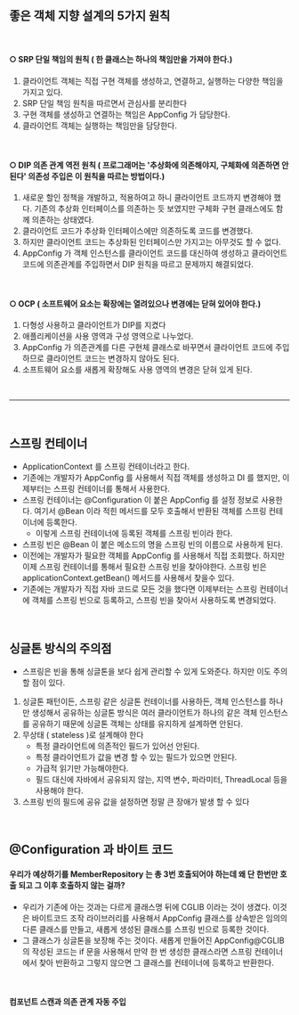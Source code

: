## 좋은 객체 지향 설계의 5가지 원칙

<br>

#### ○ SRP 단일 책임의 원칙 ( 한 클래스는 하나의 책임만을 가져야 한다.)
1. 클라이언트 객체는 직접 구현 객체를 생성하고, 연결하고, 실행하는 다양한 책임을 가지고 있다.
2. SRP 단일 책임 원칙을 따르면서 관심사를 분리한다
3. 구현 객체를 생성하고 연결하는 책임은 AppConfig 가 담당한다.
4. 클라이언트 객체는 실행하는 책임만을 담당한다.

<br>

#### ○ DIP 의존 관계 역전 원칙 ( 프로그래머는 '추상화에 의존해야지, 구체화에 의존하면 안된다' 의존성 주입은 이 원칙을 따르는 방법이다.)
1. 새로운 할인 정책을 개발하고, 적용하여고 하니 클라이언트 코드까지 변경해야 했다. 기존의 추상화 인터페이스를 의존하는 듯 보였지만 구체화 구현 클래스에도 함께 의존하는 상태였다.
2. 클라이언트 코드가 추상화 인터페이스에만 의존하도록 코드를 변경했다.
3. 하지만 클라이언트 코드는 추상화된 인터페이스만 가지고는 아무것도 할 수 없다.
4. AppConfig 가 객체 인스턴스를 클라이언트 코드를 대신하여 생성하고 클라이언트 코드에 의존관계를 주입하면서 DIP 원칙을 따르고 문제까지 해결되었다.

<br>

#### ○ OCP ( 소프트웨어 요소는 확장에는 열려있으나 변경에는 닫혀 있어야 한다.)
1. 다형성 사용하고 클라이언트가 DIP를 지켰다
2. 애플리케이션을 사용 영역과 구성 영역으로 나누었다.
3. AppConfig 가 의존관계를 다른 구현체 클래스로 바꾸면서 클라이언트 코드에 주입하므로 클라이언트 코드는 변경하지 않아도 된다.
4. 소프트웨어 요소를 새롭게 확장해도 사용 영역의 변경은 닫혀 있게 된다.

<br>

---

<br>

## 스프링 컨테이너
- ApplicationContext 를 스프링 컨테이너라고 한다.
- 기존에는 개발자가 AppConfig 를 사용해서 직접 객체를 생성하고 DI 를 했지만, 이제부터는 스프링 컨테이너를 통해서 사용한다. 
- 스프링 컨테이너는 @Configuration 이 붙은 AppConfig 를 설정 정보로 사용한다. 여기서 @Bean 이라 적힌 메서드를 모두 호출해서 반환된 객체를 스프링 컨테이너에 등록한다. 
  - 이렇게 스프링 컨테이너에 등록된 객체를 스프링 빈이라 한다.
- 스프링 빈은 @Bean 이 붙은 메소드의 명을 스프링 빈의 이름으로 사용하게 된다.
- 이전에는 개발자가 필요한 객체를 AppConfig 를 사용해서 직접 조회했다. 하지만 이제 스프링 컨테이너를 통해서 필요한 스프링 빈을 찾아야한다. 스프링 빈은 applicationContext.getBean() 메서드를 사용해서 찾을수 있다.
- 기존에는 개발자가 직접 자바 코드로 모든 것을 했다면 이제부터는 스프링 컨테이너에 객체를 스프링 빈으로 등록하고, 스프링 빈을 찾아서 사용하도록 변경되었다.

<br>

## 싱글톤 방식의 주의점
- 스프링은 빈을 통해 싱글톤을 보다 쉽게 관리할 수 있게 도와준다. 하지만 이도 주의할 점이 있다.
1. 싱글톤 패턴이든, 스프링 같은 싱글톤 컨테이너를 사용하든, 객체 인스턴스를 하나만 생성해서 공유하는 싱글톤 방식은 여러 클라이언트가 하나의 같은 객체 인스턴스를 공유하기 때문에 싱글톤 객체는 상태를 유지하게 설계하면 안된다.
2. 무상태 ( stateless )로 설계해야 한다
   - 특정 클라이언트에 의존적인 필드가 있어선 안된다.
   - 특정 클라이언트가 값을 변경 할 수 있는 필드가 있으면 안된다.
   - 가급적 읽기만 가능해야한다.
   - 필드 대신에 자바에서 공유되지 않는, 지역 변수, 파라미터, ThreadLocal 등을 사용해야 한다.
3. 스프링 빈의 필드에 공유 값을 설정하면 정말 큰 장애가 발생 할 수 있다

<br>

## @Configuration 과 바이트 코드


#### 우리가 예상하기를 MemberRepository 는 총 3번 호출되어야 하는데 왜 단 한번만 호출 되고 그 이후 호출하지 않는 걸까?

- 우리가 기존에 아는 것과는 다르게 클래스명 뒤에 CGLIB 이라는 것이 생겼다. 이것은 바이트코드 조작 라이브러리를 사용해서 AppConfig 클래스를 상속받은 임의의 다른 클래스를 만들고, 새롭게 생성된 클래스를 스프링 빈으로 등록한 것이다.
- 그 클래스가 싱글톤을 보장해 주는 것이다. 새롭게 만들어진 AppConfig@CGLIB 의 작성된 코드는 if 문을 사용해서 만약 한 번 생성한 클래스라면 스프링 컨테이너에서 찾아 반환하고 그렇지 않으면 그 클래스를 컨테이너에 등록하고 반환한다.


<br>

#### 컴포넌트 스캔과 의존 관계 자동 주입

